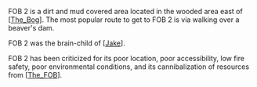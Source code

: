 FOB 2 is a dirt and mud covered area located in the wooded area east of [[The_Bog]]. The most popular route to get to FOB 2 is via walking over a beaver's dam.

FOB 2 was the brain-child of [[Jake]].

FOB 2 has been criticized for its poor location, poor accessibility, low fire safety, poor environmental conditions, and its cannibalization of resources from [[The_FOB]].

[//begin]: # "Autogenerated link references for markdown compatibility"
[The_Bog]: The_Bog "The_Bog"
[Jake]: ../../../People/Jake "Jake"
[The_FOB]: The_FOB "The_FOB"
[//end]: # "Autogenerated link references"